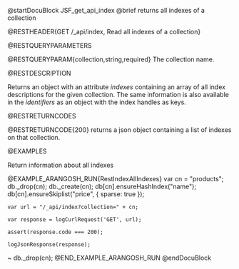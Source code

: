 
@startDocuBlock JSF_get_api_index
@brief returns all indexes of a collection

@RESTHEADER{GET /_api/index, Read all indexes of a collection}

@RESTQUERYPARAMETERS

@RESTQUERYPARAM{collection,string,required}
The collection name.

@RESTDESCRIPTION

Returns an object with an attribute *indexes* containing an array of all
index descriptions for the given collection. The same information is also
available in the *identifiers* as an object with the index handles as
keys.

@RESTRETURNCODES

@RESTRETURNCODE{200}
returns a json object containing a list of indexes on that collection.

@EXAMPLES

Return information about all indexes

@EXAMPLE_ARANGOSH_RUN{RestIndexAllIndexes}
    var cn = "products";
    db._drop(cn);
    db._create(cn);
    db[cn].ensureHashIndex("name");
    db[cn].ensureSkiplist("price", { sparse: true });

    var url = "/_api/index?collection=" + cn;

    var response = logCurlRequest('GET', url);

    assert(response.code === 200);

    logJsonResponse(response);
  ~ db._drop(cn);
@END_EXAMPLE_ARANGOSH_RUN
@endDocuBlock
